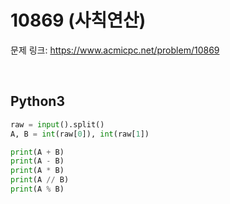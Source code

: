 # 10869 (사칙연산)

문제 링크: <https://www.acmicpc.net/problem/10869>

<br>

## Python3

```python
raw = input().split()
A, B = int(raw[0]), int(raw[1])

print(A + B)
print(A - B)
print(A * B)
print(A // B)
print(A % B)
```

